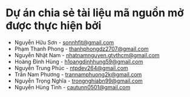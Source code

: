 # Dự án chia sẻ tài liệu mã nguồn mở được thực hiện bởi

- Nguyễn Hữu Sơn - sonnhfit@gmail.com 
- Phạm Thanh Phong - thanhphongdz2707@gmail.com
- Nguyễn Nhật Nam - nhatnamnguyen.gtvthcm@gmail.com
- Hoàng Đình Hùng - h1oangdinhhung59@gmail.com
- Nguyễn Trung Phúc - ntpdev264@gmail.com
- Trần Nam Phương - trannamphuong2k@gmail.com
- Nguyễn Trọng Nghĩa - trongnghiabn99@gmail.com
- Nguyễn Hùng Tình - cautunn0501@gmail.com

